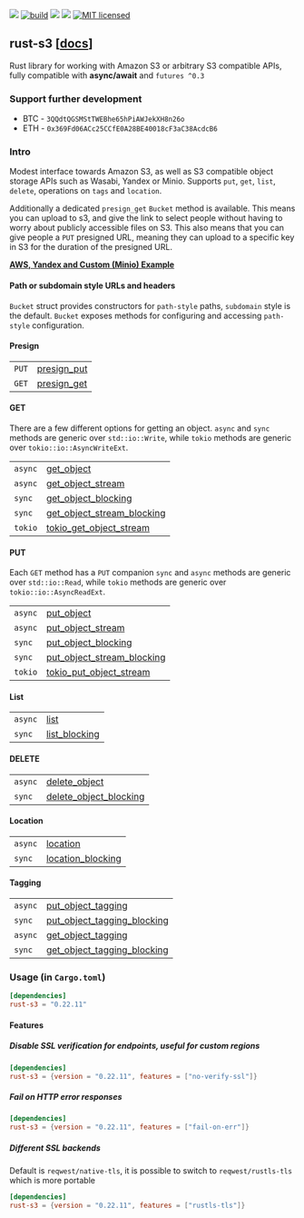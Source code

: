 [![](https://camo.githubusercontent.com/2fee3780a8605b6fc92a43dab8c7b759a274a6cf/68747470733a2f2f696d672e736869656c64732e696f2f62616467652f72757374632d737461626c652d627269676874677265656e2e737667)](https://www.rust-lang.org/downloads.html)
[![build](https://github.com/durch/rust-s3/workflows/build/badge.svg)](https://github.com/durch/rust-s3/actions)
[![](http://meritbadge.herokuapp.com/rust-s3)](https://crates.io/crates/rust-s3)
![](https://img.shields.io/crates/d/rust-s3.svg)
[![MIT licensed](https://img.shields.io/badge/license-MIT-blue.svg)](https://github.com/durch/rust-s3/blob/master/LICENSE.md)
<!-- [![Join the chat at https://gitter.im/durch/rust-s3](https://badges.gitter.im/durch/rust-s3.svg)](https://gitter.im/durch/rust-s3?utm_source=badge&utm_medium=badge&utm_campaign=pr-badge&utm_content=badge) -->
## rust-s3 [[docs](https://durch.github.io/rust-s3/s3/)]

Rust library for working with Amazon S3 or arbitrary S3 compatible APIs, fully compatible with **async/await** and `futures ^0.3`

### Support further development

+ BTC - `3QQdtQGSMStTWEBhe65hPiAWJekXH8n26o`
+ ETH - `0x369Fd06ACc25CCfE0A28BE40018cF3aC38AcdcB6`

### Intro

Modest interface towards Amazon S3, as well as S3 compatible object storage APIs such as Wasabi, Yandex or Minio.
Supports `put`, `get`, `list`, `delete`, operations on `tags` and `location`. 

Additionally a dedicated `presign_get` `Bucket` method is available. This means you can upload to s3, and give the link to select people without having to worry about publicly accessible files on S3. This also means that you can give people 
a `PUT` presigned URL, meaning they can upload to a specific key in S3 for the duration of the presigned URL.

**[AWS, Yandex and Custom (Minio) Example](https://github.com/durch/rust-s3/blob/master/s3/bin/simple_crud.rs)**

#### Path or subdomain style URLs and headers

`Bucket` struct provides constructors for `path-style` paths, `subdomain` style is the default. `Bucket` exposes methods for configuring and accessing `path-style` configuration.

#### Presign

|       |                                                                                                |
| ----- | ---------------------------------------------------------------------------------------------- |
| `PUT` | [presign_put](https://durch.github.io/rust-s3/s3/bucket/struct.Bucket.html#method.presign_put) |
| `GET` | [presign_get](https://durch.github.io/rust-s3/s3/bucket/struct.Bucket.html#method.presign_get) |

#### GET

There are a few different options for getting an object. `async` and `sync` methods are generic over `std::io::Write`,
while `tokio` methods are generic over `tokio::io::AsyncWriteExt`.

|         |                                                                                                                              |
| ------- | ---------------------------------------------------------------------------------------------------------------------------- |
| `async` | [get_object](https://durch.github.io/rust-s3/s3/bucket/struct.Bucket.html#method.get_object)                                 |
| `async` | [get_object_stream](https://durch.github.io/rust-s3/s3/bucket/struct.Bucket.html#method.get_object_stream)                   |
| `sync`  | [get_object_blocking](https://durch.github.io/rust-s3/s3/bucket/struct.Bucket.html#method.get_object_blocking)               |
| `sync`  | [get_object_stream_blocking](https://durch.github.io/rust-s3/s3/bucket/struct.Bucket.html#method.get_object_stream_blocking) |
| `tokio` | [tokio_get_object_stream](https://durch.github.io/rust-s3/s3/bucket/struct.Bucket.html#method.tokio_get_object_stream)       |

#### PUT

Each `GET` method has a `PUT` companion `sync` and `async` methods are generic over `std::io::Read`,
while `tokio` methods are generic over `tokio::io::AsyncReadExt`.

|         |                                                                                                                              |
| ------- | ---------------------------------------------------------------------------------------------------------------------------- |
| `async` | [put_object](https://durch.github.io/rust-s3/s3/bucket/struct.Bucket.html#method.put_object)                                 |
| `async` | [put_object_stream](https://durch.github.io/rust-s3/s3/bucket/struct.Bucket.html#method.put_object_stream)                   |
| `sync`  | [put_object_blocking](https://durch.github.io/rust-s3/s3/bucket/struct.Bucket.html#method.put_object_blocking)               |
| `sync`  | [put_object_stream_blocking](https://durch.github.io/rust-s3/s3/bucket/struct.Bucket.html#method.put_object_stream_blocking) |
| `tokio` | [tokio_put_object_stream](https://durch.github.io/rust-s3/s3/bucket/struct.Bucket.html#method.tokio_put_object_stream)       |

#### List

|         |                                                                                                            |
| ------- | ---------------------------------------------------------------------------------------------------------- |
| `async` | [list](https://durch.github.io/rust-s3/s3/bucket/struct.Bucket.html#method.list)                   |
| `sync`  | [list_blocking](https://durch.github.io/rust-s3/s3/bucket/struct.Bucket.html#method.list_blocking) |

#### DELETE

|         |                                                                                                                      |
| ------- | -------------------------------------------------------------------------------------------------------------------- |
| `async` | [delete_object](https://durch.github.io/rust-s3/s3/bucket/struct.Bucket.html#method.delete_object)                   |
| `sync`  | [delete_object_blocking](https://durch.github.io/rust-s3/s3/bucket/struct.Bucket.html#method.delete_object_blocking) |

#### Location

|         |                                                                                                            |
| ------- | ---------------------------------------------------------------------------------------------------------- |
| `async` | [location](https://durch.github.io/rust-s3/s3/bucket/struct.Bucket.html#method.location)                   |
| `sync`  | [location_blocking](https://durch.github.io/rust-s3/s3/bucket/struct.Bucket.html#method.location_blocking) |

#### Tagging

|         |                                                                                                                                |
| ------- | ------------------------------------------------------------------------------------------------------------------------------ |
| `async` | [put_object_tagging](https://durch.github.io/rust-s3/s3/bucket/struct.Bucket.html#method.put_object_tagging)                   |
| `sync`  | [put_object_tagging_blocking](https://durch.github.io/rust-s3/s3/bucket/struct.Bucket.html#method.put_object_tagging_blocking) |
| `async` | [get_object_tagging](https://durch.github.io/rust-s3/s3/bucket/struct.Bucket.html#method.get_object_tagging)                   |
| `sync`  | [get_object_tagging_blocking](https://durch.github.io/rust-s3/s3/bucket/struct.Bucket.html#method.get_object_tagging_blocking) |

### Usage (in `Cargo.toml`)

```toml
[dependencies]
rust-s3 = "0.22.11"
```

#### Features

##### Disable SSL verification for endpoints, useful for custom regions

```toml
[dependencies]
rust-s3 = {version = "0.22.11", features = ["no-verify-ssl"]}
```

##### Fail on HTTP error responses

```toml
[dependencies]
rust-s3 = {version = "0.22.11", features = ["fail-on-err"]}
```

##### Different SSL backends

Default is `reqwest/native-tls`, it is possible to switch to `reqwest/rustls-tls` which is more portable

```toml
[dependencies]
rust-s3 = {version = "0.22.11", features = ["rustls-tls"]}
```
